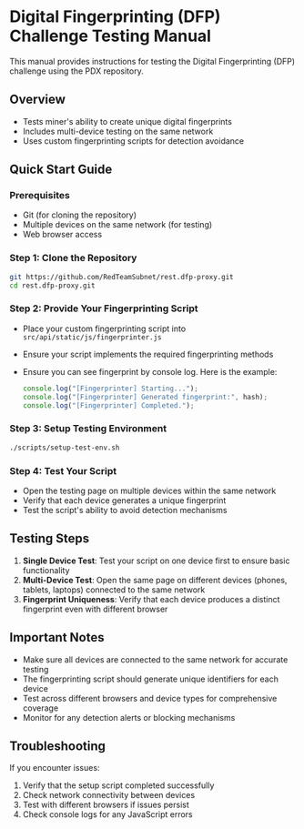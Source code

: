 # Digital Fingerprinting (DFP) Challenge Testing Manual

This manual provides instructions for testing the Digital Fingerprinting (DFP) challenge using the PDX repository.

## Overview

- Tests miner's ability to create unique digital fingerprints
- Includes multi-device testing on the same network
- Uses custom fingerprinting scripts for detection avoidance

## Quick Start Guide

### Prerequisites

- Git (for cloning the repository)
- Multiple devices on the same network (for testing)
- Web browser access

### Step 1: Clone the Repository

```bash
git https://github.com/RedTeamSubnet/rest.dfp-proxy.git
cd rest.dfp-proxy.git
```

### Step 2: Provide Your Fingerprinting Script

- Place your custom fingerprinting script into `src/api/static/js/fingerprinter.js`
- Ensure your script implements the required fingerprinting methods
- Ensure you can see fingerprint by console log. Here is the example:

    ```js
    console.log("[Fingerprinter] Starting...");
    console.log("[Fingerprinter] Generated fingerprint:", hash);
    console.log("[Fingerprinter] Completed.");
    ```

### Step 3: Setup Testing Environment

```bash
./scripts/setup-test-env.sh
```

### Step 4: Test Your Script

- Open the testing page on multiple devices within the same network
- Verify that each device generates a unique fingerprint
- Test the script's ability to avoid detection mechanisms

## Testing Steps

1. **Single Device Test**: Test your script on one device first to ensure basic functionality
2. **Multi-Device Test**: Open the same page on different devices (phones, tablets, laptops) connected to the same network
3. **Fingerprint Uniqueness**: Verify that each device produces a distinct fingerprint even with different browser

## Important Notes

- Make sure all devices are connected to the same network for accurate testing
- The fingerprinting script should generate unique identifiers for each device
- Test across different browsers and device types for comprehensive coverage
- Monitor for any detection alerts or blocking mechanisms

## Troubleshooting

If you encounter issues:

1. Verify that the setup script completed successfully
2. Check network connectivity between devices
3. Test with different browsers if issues persist
4. Check console logs for any JavaScript errors
